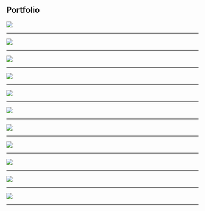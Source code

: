 ## Portfolio


<img src="images/CS0.jpg?raw=true"/>

---

<img src="images/CS1.jpg?raw=true"/>

---

<img src="images/CS2.jpg?raw=true"/>

---

<img src="images/CS3.jpg?raw=true"/>

---

<img src="images/CS4.jpg?raw=true"/>

---

<img src="images/CS5.jpg?raw=true"/>

---

<img src="images/CS6.jpg?raw=true"/>

---

<img src="images/CS7.jpg?raw=true"/>

---

<img src="images/CS8.jpg?raw=true"/>

---

<img src="images/CS9.jpg?raw=true"/>

---

<img src="images/CS10.jpg?raw=true"/>

---

